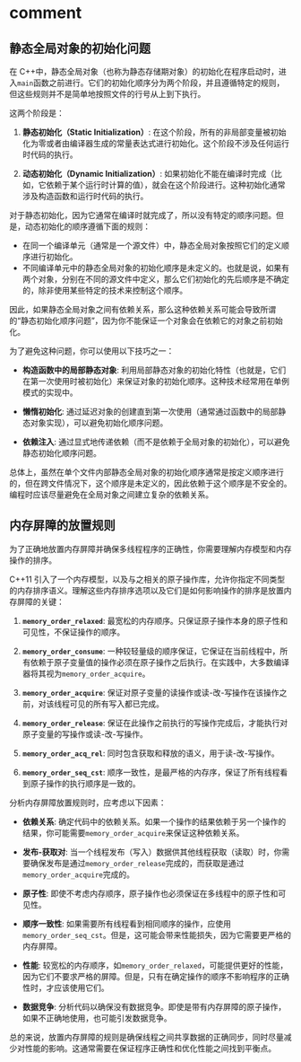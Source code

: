 # comment

## 静态全局对象的初始化问题

在 C++中，静态全局对象（也称为静态存储期对象）的初始化在程序启动时，进入`main`函数之前进行。它们的初始化顺序分为两个阶段，并且遵循特定的规则，但这些规则并不是简单地按照文件的行号从上到下执行。

这两个阶段是：

1. **静态初始化（Static Initialization）**: 在这个阶段，所有的非局部变量被初始化为零或者由编译器生成的常量表达式进行初始化。这个阶段不涉及任何运行时代码的执行。

2. **动态初始化（Dynamic Initialization）**: 如果初始化不能在编译时完成（比如，它依赖于某个运行时计算的值），就会在这个阶段进行。这种初始化通常涉及构造函数和运行时代码的执行。

对于静态初始化，因为它通常在编译时就完成了，所以没有特定的顺序问题。但是，动态初始化的顺序遵循下面的规则：

- 在同一个编译单元（通常是一个源文件）中，静态全局对象按照它们的定义顺序进行初始化。
- 不同编译单元中的静态全局对象的初始化顺序是未定义的。也就是说，如果有两个对象，分别在不同的源文件中定义，那么它们初始化的先后顺序是不确定的，除非使用某些特定的技术来控制这个顺序。

因此，如果静态全局对象之间有依赖关系，那么这种依赖关系可能会导致所谓的“静态初始化顺序问题”，因为你不能保证一个对象会在依赖它的对象之前初始化。

为了避免这种问题，你可以使用以下技巧之一：

- **构造函数中的局部静态对象**: 利用局部静态对象的初始化特性（也就是，它们在第一次使用时被初始化）来保证对象的初始化顺序。这种技术经常用在单例模式的实现中。

- **懒惰初始化**: 通过延迟对象的创建直到第一次使用（通常通过函数中的局部静态对象实现），可以避免初始化顺序问题。

- **依赖注入**: 通过显式地传递依赖（而不是依赖于全局对象的初始化），可以避免静态初始化顺序问题。

总体上，虽然在单个文件内部静态全局对象的初始化顺序通常是按定义顺序进行的，但在跨文件情况下，这个顺序是未定义的，因此依赖于这个顺序是不安全的。编程时应该尽量避免在全局对象之间建立复杂的依赖关系。

## 内存屏障的放置规则

为了正确地放置内存屏障并确保多线程程序的正确性，你需要理解内存模型和内存操作的排序。

C++11 引入了一个内存模型，以及与之相关的原子操作库，允许你指定不同类型的内存排序语义。理解这些内存排序选项以及它们是如何影响操作的排序是放置内存屏障的关键：

1. **`memory_order_relaxed`**: 最宽松的内存顺序。只保证原子操作本身的原子性和可见性，不保证操作的顺序。

2. **`memory_order_consume`**: 一种较轻量级的顺序保证，它保证在当前线程中，所有依赖于原子变量值的操作必须在原子操作之后执行。在实践中，大多数编译器将其视为`memory_order_acquire`。

3. **`memory_order_acquire`**: 保证对原子变量的读操作或读-改-写操作在该操作之前，对该线程可见的所有写入都已完成。

4. **`memory_order_release`**: 保证在此操作之前执行的写操作完成后，才能执行对原子变量的写操作或读-改-写操作。

5. **`memory_order_acq_rel`**: 同时包含获取和释放的语义，用于读-改-写操作。

6. **`memory_order_seq_cst`**: 顺序一致性，是最严格的内存序，保证了所有线程看到原子操作的执行顺序是一致的。

分析内存屏障放置规则时，应考虑以下因素：

- **依赖关系**: 确定代码中的依赖关系。如果一个操作的结果依赖于另一个操作的结果，你可能需要`memory_order_acquire`来保证这种依赖关系。

- **发布-获取对**: 当一个线程发布（写入）数据供其他线程获取（读取）时，你需要确保发布是通过`memory_order_release`完成的，而获取是通过`memory_order_acquire`完成的。

- **原子性**: 即使不考虑内存顺序，原子操作也必须保证在多线程中的原子性和可见性。

- **顺序一致性**: 如果需要所有线程看到相同顺序的操作，应使用`memory_order_seq_cst`。但是，这可能会带来性能损失，因为它需要更严格的内存屏障。

- **性能**: 较宽松的内存顺序，如`memory_order_relaxed`，可能提供更好的性能，因为它们不要求严格的屏障。但是，只有在确定操作的顺序不影响程序的正确性时，才应该使用它们。

- **数据竞争**: 分析代码以确保没有数据竞争。即使是带有内存屏障的原子操作，如果不正确地使用，也可能引发数据竞争。

总的来说，放置内存屏障的规则是确保线程之间共享数据的正确同步，同时尽量减少对性能的影响。这通常需要在保证程序正确性和优化性能之间找到平衡点。
